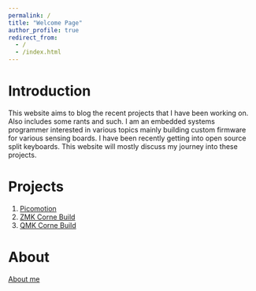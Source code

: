 ```yaml
---
permalink: /
title: "Welcome Page"
author_profile: true
redirect_from: 
  - / 
  - /index.html
---
```

# Introduction

This website aims to blog the recent projects that I have been working on. Also includes some rants and such. 
I am an embedded systems programmer interested in various topics mainly building custom firmware for various 
sensing boards. I have been recently getting into open source split keyboards. This website will mostly discuss
my journey into these projects. 
# Projects
1. [Picomotion](_projects/picomotion/about.md)
2. [ZMK Corne Build](_projects/mdk-corne-zmk/about.md)
3. [QMK Corne Build](_projects/mdk-corne-qmk/about.md)

# About 
[About me](about.md)
